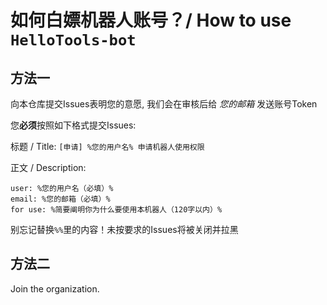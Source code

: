 # 如何白嫖机器人账号？/ How to use `HelloTools-bot`

## 方法一

向本仓库提交Issues表明您的意愿, 我们会在审核后给 _您的邮箱_ 发送账号Token

您**必须**按照如下格式提交Issues:

标题 / Title:
 `[申请] %您的用户名% 申请机器人使用权限`

正文 / Description:
```
user: %您的用户名（必填）%
email: %您的邮箱（必填）%
for use: %简要阐明你为什么要使用本机器人（120字以内）%
```

别忘记替换`%%`里的内容！未按要求的Issues将被关闭并拉黑

## 方法二
Join the organization.
